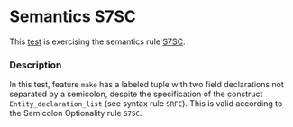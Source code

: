 # Semantics S7SC

This [test](.) is exercising the semantics rule [S7SC](../Readme.md).

### Description

In this test, feature `make` has a labeled tuple with two field declarations not separated by a semicolon, despite the specification of the construct `Entity_declaration_list` (see syntax rule `SRFE`). This is valid according to the Semicolon Optionality rule `S7SC`.
